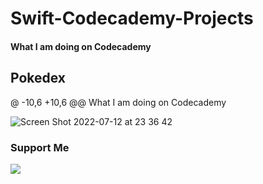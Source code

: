 # Swift-Codecademy-Projects
#### What I am doing on Codecademy


## Pokedex
@ -10,6 +10,6 @@ What I am doing on Codecademy

![Screen Shot 2022-07-12 at 23 36 42](https://user-images.githubusercontent.com/75522456/178590610-8689df64-822d-49d8-8d42-86b58e5391d4.png)

### Support Me

<a href="https://www.buymeacoffee.com/eftekin"><img src="https://img.buymeacoffee.com/button-api/?text=Buy me a coffee&emoji=&slug=eftekin&button_colour=FFDD00&font_colour=000000&font_family=Cookie&outline_colour=000000&coffee_colour=ffffff" /></a>
